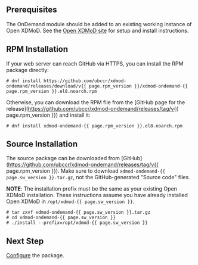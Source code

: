 ## Prerequisites

The OnDemand module should be added to an existing working instance of Open
XDMoD. See the [Open XDMoD site](https://open.xdmod.org/) for setup and install
instructions.

## RPM Installation

If your web server can reach GitHub via HTTPS, you can install the RPM package
directly:

    # dnf install https://github.com/ubccr/xdmod-ondemand/releases/download/v{{ page.rpm_version }}/xdmod-ondemand-{{ page.rpm_version }}.el8.noarch.rpm

Otherwise, you can download the RPM file from the [GitHub page for the
release](https://github.com/ubccr/xdmod-ondemand/releases/tag/v{{
page.rpm_version }}) and install it:

    # dnf install xdmod-ondemand-{{ page.rpm_version }}.el8.noarch.rpm

## Source Installation

The source package can be downloaded from
[GitHub](https://github.com/ubccr/xdmod-ondemand/releases/tag/v{{ page.rpm_version }}).
Make sure to download `xdmod-ondemand-{{ page.sw_version }}.tar.gz`, not the
GitHub-generated "Source code" files.

**NOTE**: The installation prefix must be the same as your existing Open
XDMoD installation. These instructions assume you have already installed
Open XDMoD in `/opt/xdmod-{{ page.sw_version }}`.

    # tar zxvf xdmod-ondemand-{{ page.sw_version }}.tar.gz
    # cd xdmod-ondemand-{{ page.sw_version }}
    # ./install --prefix=/opt/xdmod-{{ page.sw_version }}

## Next Step

[Configure](configuration.md) the package.

